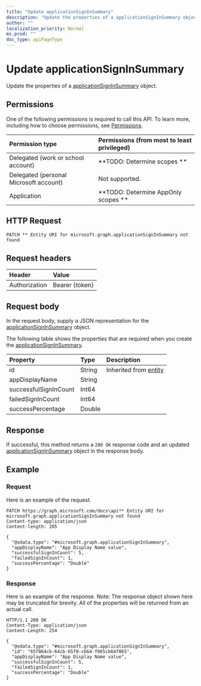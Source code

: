 ```yaml
---
title: "Update applicationSignInSummary"
description: "Update the properties of a applicationSignInSummary object."
author: ""
localization_priority: Normal
ms.prod: ""
doc_type: apiPageType
---
```


# Update applicationSignInSummary

Update the properties of a [applicationSignInSummary](../resources/applicationsigninsummary.md) object.

## Permissions
One of the following permissions is required to call this API. To learn more, including how to choose permissions, see [Permissions](/concepts/permissions-reference.md).

|Permission type|Permissions (from most to least privileged)|
|:---|:---|
|Delegated (work or school account)|**TODO: Determine scopes **|
|Delegated (personal Microsoft account)|Not supported.|
|Application|**TODO: Determine AppOnly scopes **|

## HTTP Request
<!-- {
  "blockType": "ignored"
}
-->
``` http
PATCH ** Entity URI for microsoft.graph.applicationSignInSummary not found
```

## Request headers
|Header|Value|
|:---|:---|
|Authorization|Bearer {token}|

## Request body
In the request body, supply a JSON representation for the [applicationSignInSummary](../resources/applicationSignInSummary.md) object.

The following table shows the properties that are required when you create the [applicationSignInSummary](../resources/applicationsigninsummary.md).

|Property|Type|Description|
|:---|:---|:---|
|id|String| Inherited from [entity](../resources/entity.md)|
|appDisplayName|String||
|successfulSignInCount|Int64||
|failedSignInCount|Int64||
|successPercentage|Double||



## Response
If successful, this method returns a `200 OK` response code and an updated [applicationSignInSummary](../resources/applicationsigninsummary.md) object in the response body.

## Example

### Request
Here is an example of the request.
<!-- {
  "blockType": "request",
  "name": "update_applicationsigninsummary"
}
-->
``` http
PATCH https://graph.microsoft.com/docs\api** Entity URI for microsoft.graph.applicationSignInSummary not found
Content-type: application/json
Content-length: 205

{
  "@odata.type": "#microsoft.graph.applicationSignInSummary",
  "appDisplayName": "App Display Name value",
  "successfulSignInCount": 5,
  "failedSignInCount": 1,
  "successPercentage": "Double"
}
```

### Response
Here is an example of the response. Note: The response object shown here may be truncated for brevity. All of the properties will be returned from an actual call.
<!-- {
  "blockType": "response",
  "truncated": true
}
-->
``` http
HTTP/1.1 200 OK
Content-Type: application/json
Content-Length: 254

{
  "@odata.type": "#microsoft.graph.applicationSignInSummary",
  "id": "65f064cb-64cb-65f0-cb64-f065cb64f065",
  "appDisplayName": "App Display Name value",
  "successfulSignInCount": 5,
  "failedSignInCount": 1,
  "successPercentage": "Double"
}
```

